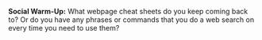 **Social Warm-Up:** What webpage cheat sheets do you keep coming back to? Or do you have any phrases or commands that you do a web search on every time you need to use them?
